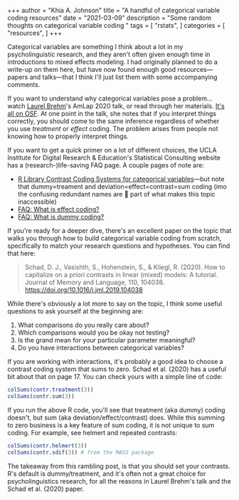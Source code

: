 +++
author = "Khia A. Johnson"
title = "A handful of categorical variable coding resources"
date = "2021-03-09"
description = "Some random thoughts on categorical variable coding "
tags = [
    "rstats",
]
categories = [
	"resources", 
	]
+++

Categorical variables are something I think about a lot in my psycholinguistic research, and they aren't often given enough time in introductions to mixed effects modeling. I had originally planned to do a write-up on them here, but have now found enough good resources&mdash;papers and talks&mdash;that I think I'll just list them with some accompanying comments. <!--more-->

If you want to understand why categorical variables pose a problem... watch [Laurel Brehm](https://twitter.com/drlearnasaurus)'s AmLap 2020 talk, or read through her materials. [It's all on OSF](https://osf.io/jkpxt/). At one point in the talk, she notes that if you interpret things correctly, you should come to the same inference regardless of whether you use *treatment* or *effect* coding. The problem arises from people not knowing how to properly interpret things. 

If you want to get a quick primer on a lot of different choices, the UCLA Institute for Digital Research & Education's Statistical Consulting website has a (research-)life-saving FAQ page. A couple pages of note are:

- [R Library Contrast Coding Systems for categorical variables](https://stats.idre.ucla.edu/r/library/r-library-contrast-coding-systems-for-categorical-variables/)&mdash;but note that dummy=treament and deviation=effect=contrast=sum coding (imo the confusing redundant names are 💯 part of what makes this topic inaccessible)
- [FAQ: What is effect coding?](https://stats.idre.ucla.edu/other/mult-pkg/faq/general/faqwhat-is-effect-coding/)
- [FAQ: What is dummy coding?](https://stats.idre.ucla.edu/other/mult-pkg/faq/general/faqwhat-is-dummy-coding/)

If you're ready for a deeper dive, there's an excellent paper on the topic that walks you through how to build categorical variable coding from scratch, specifically to match your research questions and hypotheses. You can find that here:

>Schad, D. J., Vasishth, S., Hohenstein, S., & Kliegl, R. (2020). How to capitalize on a priori contrasts in linear (mixed) models: A tutorial. Journal of Memory and Language, 110, 104038. <https://doi.org/10.1016/j.jml.2019.104038>

While there's obviously a lot more to say on the topic, I think some useful questions to ask yourself at the beginning are:

1. What comparisons do you really care about?
2. Which comparisons would you be okay not testing?
3. Is the grand mean for your particular parameter meaningful? 
4. Do you have interactions between categorical variables? 

If you are working with interactions, it's probably a good idea to choose a contrast coding system that sums to zero. Schad et al. (2020) has a useful bit about that on page 17. You can check yours with a simple line of code:

```r
colSums(contr.treatment(3))
colSums(contr.sum(3))
```

If you run the above R code, you'll see that treatment (aka dummy) coding doesn't, but sum (aka deviation/effect/contrast) does. While this summing to zero business is a key feature of sum coding, it is not unique to sum coding. For example, see helmert and repeated contrasts:

```r
colSums(contr.helmert(3))
colSums(contr.sdif(3)) # from the MASS package
```

The takeaway from this rambling post, is that you should set your contrasts. R's default is dummy/treatment, and it's often not a great choice for psycholinguistics research, for all the reasons in Laurel Brehm's talk and the Schad et al. (2020) paper. 
